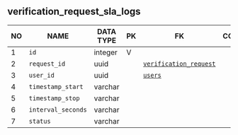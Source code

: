 
verification_request_sla_logs
----------------------------


NO | NAME | DATA TYPE | PK | FK | COMMENTS
---|------|-----------|----|----|-------------------
1|`id` | integer | V |  | 
2|`request_id` | uuid |  | [`verification_request`](verification_request.md) | 
3|`user_id` | uuid |  | [`users`](users.md) | 
4|`timestamp_start` | varchar |  |  | 
5|`timestamp_stop` | varchar |  |  | 
6|`interval_seconds` | varchar |  |  | 
7|`status` | varchar |  |  | 
